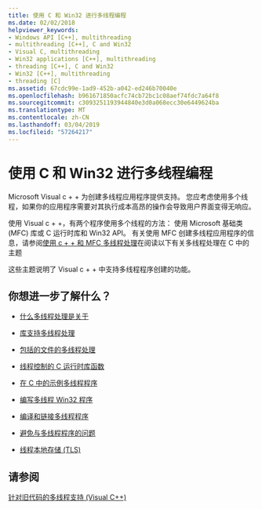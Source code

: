 ```yaml
---
title: 使用 C 和 Win32 进行多线程编程
ms.date: 02/02/2018
helpviewer_keywords:
- Windows API [C++], multithreading
- multithreading [C++], C and Win32
- Visual C, multithreading
- Win32 applications [C++], multithreading
- threading [C++], C and Win32
- Win32 [C++], multithreading
- threading [C]
ms.assetid: 67cdc99e-1ad9-452b-a042-ed246b70040e
ms.openlocfilehash: b961671850acfc74cb72bc1c08aef74fdc7a64f8
ms.sourcegitcommit: c3093251193944840e3d0a068ecc30e6449624ba
ms.translationtype: MT
ms.contentlocale: zh-CN
ms.lasthandoff: 03/04/2019
ms.locfileid: "57264217"
---
```

# <a name="multithreading-with-c-and-win32"></a>使用 C 和 Win32 进行多线程编程

Microsoft Visual c + + 为创建多线程应用程序提供支持。 您应考虑使用多个线程，如果你的应用程序需要对其执行成本高昂的操作会导致用户界面变得无响应。

使用 Visual c + +，有两个程序使用多个线程的方法： 使用 Microsoft 基础类 (MFC) 库或 C 运行时库和 Win32 API。 有关使用 MFC 创建多线程应用程序的信息，请参阅[使用 c + + 和 MFC 多线程处理](multithreading-with-cpp-and-mfc.md)在阅读以下有关多线程处理在 C 中的主题

这些主题说明了 Visual c + + 中支持多线程程序创建的功能。

## <a name="what-do-you-want-to-know-more-about"></a>你想进一步了解什么？

- [什么多线程处理是关于](multithread-programs.md)

- [库支持多线程处理](library-support-for-multithreading.md)

- [包括的文件的多线程处理](include-files-for-multithreading.md)

- [线程控制的 C 运行时库函数](c-run-time-library-functions-for-thread-control.md)

- [在 C 中的示例多线程程序](sample-multithread-c-program.md)

- [编写多线程 Win32 程序](writing-a-multithreaded-win32-program.md)

- [编译和链接多线程程序](compiling-and-linking-multithread-programs.md)

- [避免与多线程程序的问题](avoiding-problem-areas-with-multithread-programs.md)

- [线程本地存储 (TLS)](thread-local-storage-tls.md)

## <a name="see-also"></a>请参阅

[针对旧代码的多线程支持 (Visual C++)](multithreading-support-for-older-code-visual-cpp.md)
